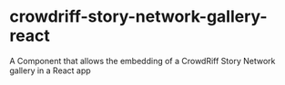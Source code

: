 # crowdriff-story-network-gallery-react
A Component that allows the embedding of a CrowdRiff Story Network gallery in a React app
